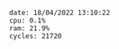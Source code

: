 

                date: 18/04/2022 13:10:22
                cpu: 0.1%
                ram: 21.9%
                cycles: 21720

                         